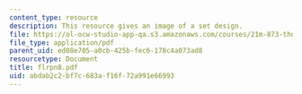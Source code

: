 ```yaml
---
content_type: resource
description: This resource gives an image of a set design.
file: https://ol-ocw-studio-app-qa.s3.amazonaws.com/courses/21m-873-theater-arts-topics-fall-2004-january-iap-2005/abdab2c2bf7c683af16f72a991e66993_flrpn8.pdf
file_type: application/pdf
parent_uid: ed08e705-a0cb-425b-fec6-178c4a073ad8
resourcetype: Document
title: flrpn8.pdf
uid: abdab2c2-bf7c-683a-f16f-72a991e66993
---
```

